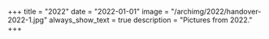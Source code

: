 +++
title = "2022"
date = "2022-01-01"
image = "/archimg/2022/handover-2022-1.jpg"
always_show_text = true
description = "Pictures from 2022."
+++